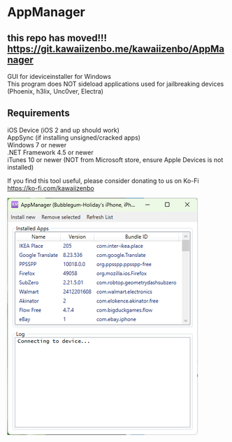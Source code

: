# AppManager
## this repo has moved!!! https://git.kawaiizenbo.me/kawaiizenbo/AppManager
GUI for ideviceinstaller for Windows  
This program does NOT sideload applications used for jailbreaking devices (Phoenix, h3lix, Unc0ver, Electra)

## Requirements  
iOS Device (iOS 2 and up should work)  
AppSync (if installing unsigned/cracked apps)  
Windows 7 or newer   
.NET Framework 4.5 or newer  
iTunes 10 or newer (NOT from Microsoft store, ensure Apple Devices is not installed)  

If you find this tool useful, please consider donating to us on Ko-Fi
https://ko-fi.com/kawaiizenbo

![Screenshot](images/new.png)
